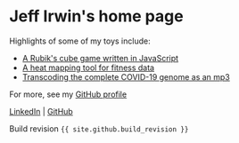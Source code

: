 
# Jeff Irwin's home page

Highlights of some of my toys include:

- [A Rubik's cube game written in JavaScript](rubik-js/)
- [A heat mapping tool for fitness data](https://github.com/JeffIrwin/maph)
- [Transcoding the complete COVID-19 genome as an mp3](https://github.com/JeffIrwin/music-of-the-sars)

For more, see my [GitHub profile](https://github.com/JeffIrwin)

[LinkedIn](https://www.linkedin.com/in/jeff-irwin-54967332) | [GitHub](https://github.com/JeffIrwin)

Build revision `{{ site.github.build_revision }}`

